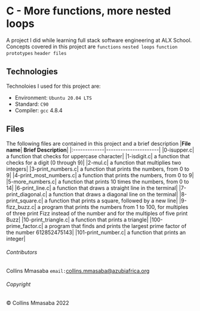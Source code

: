 # C - More functions, more nested loops
A project I did while learning full stack software engineering at ALX School. Concepts covered in this project are `functions` `nested loops` `function prototypes` `header files`

## Technologies
Technoloies I used for this project are:
- Environment: `Ubuntu 20.04 LTS`
- Standard: `C90`
- Compiler: `gcc` 4.8.4

## Files
The following files are contained in this project and a brief description
|**File name**| **Brief Description**|
|:-------------|----------------------|
|0-isupper.c| a function that checks for uppercase character|
|1-isdigit.c| a function that checks for a digit (0 through 9)|
|2-mul.c| a function that multiplies two integers|
|3-print_numbers.c| a function that prints the numbers, from 0 to 9|
|4-print_most_numbers.c| a function that prints the numbers, from 0 to 9|
|5-more_numbers.c| a function that prints 10 times the numbers, from 0 to 14|
|6-print_line.c| a function that draws a straight line in the terminal|
|7-print_diagonal.c| a function that draws a diagonal line on the terminal|
|8-print_square.c| a function that prints a square, followed by a new line|
|9-fizz_buzz.c| a program that prints the numbers from 1 to 100, for multiples of three print Fizz instead of the number and for the multiples of five print Buzz|
|10-print_triangle.c| a function that prints a triangle|
|100-prime_factor.c| a program that finds and prints the largest prime factor of the number 612852475143|
|101-print_number.c| a function that prints an integer|

###### Contributors ######
Collins Mmasaba `email:`<collins.mmasaba@azubiafrica.org>

###### Copyright ######
© Collins Mmasaba 2022
